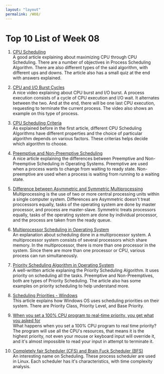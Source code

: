 ```yaml
---
layout: "layout"
permalink: /W08/
---
```


# Top 10 List of Week 08

1. [CPU Scheduling](https://www.geeksforgeeks.org/cpu-scheduling-in-operating-systems/)<br>
A good article explaining about maximizing CPU through CPU Scheduling. There are a number of objectives in Process Scheduling Algorithm. There are also different types of the said algorithm, with different ups and downs. The article also has a small quiz at the end with answers explained.

2. [CPU and I/O Burst Cycles](https://www.youtube.com/watch?v=pVzb3TUcDLo)<br>
A nice video explaining about CPU burst and I/O burst. A process execution consists of a cycle of CPU execution and I/O wait. It alternates between the two. And at the end, there will be one last CPU execution, requesting to terminate the current process. The video also shows an example on this type of process.

3. [CPU Scheduling Criteria](https://www.geeksforgeeks.org/cpu-scheduling-criteria/)<br>
As explained before in the first article, different CPU Scheduling Algorithms have different properties and the choice of particular algorithm depends on various factors. These criterias helps decide which algorithm to choose.

4. [Preemptive and Non-Preemptive Scheduling](https://www.geeksforgeeks.org/preemptive-and-non-preemptive-scheduling/)<br>
A nice article explaining the differences between Preemptive and Non-Preemptive Scheduling in Operating Systems. Preemptive are used when a process wants to change from waiting to ready state. Non-preemptive are used when a process is waiting from running to a waiting state.

5. [Difference between Asymmetric and Symmetric Multiprocessing](https://www.geeksforgeeks.org/difference-between-asymmetric-and-symmetric-multiprocessing/)<br>
Multiprocessing is the use of two or more central processing units within a single computer system. Differences are Asymmetric doesn't treat proccessors equally, tasks of the operating system are done by master processor, and process are master-slave. Symmetric treats processors equally, tasks of the operating system are done by individual processor, and the process are taken from the ready queue.

6. [Multiprocessor Scheduling in Operating System](https://www.includehelp.com/operating-systems/multiprocessor-scheduling-in-operating-system.aspx)<br>
An explanation about scheduling done in a multiprocessor system. A multiprocessor system consists of several processors which share memory. In the multiprocessor, there is more than one processor in the system. Since there are more than one processor or CPU, various process can run simultaneously.

7. [Priority Scheduling Algorithm in Operating System](https://www.guru99.com/priority-scheduling-program.html)<br>
A well-written article explaning the Priority Scheduling Algorithm. It uses priority on scheduling all the tasks. Preemptive and Non-Preemptives, both are types of Priority Scheduling. The article also has some examples on priority scheduling to help understand more.

8. [Scheduling Priorities - Windows](https://docs.microsoft.com/en-us/windows/win32/procthread/scheduling-priorities)<br>
This article explains how Windows OS uses scheduling priorities on their system. There are Priority Class, Priority Level, and Base Priority.

9. [When you set a 100% CPU program to real-time priority, you get what you asked for](https://devblogs.microsoft.com/oldnewthing/20100610-00/?p=13753)<br>
What happens when you set a 100% CPU program to real time priority? The program will use all the CPU's resources, that means it is the highest priority, not even your mouse or keyboard input will override it, and it's almost impossible to read your input in attempt to terminate it.

10. [Completely fair Scheduler (CFS) and Brain Fuck Scheduler (BFS)](https://www.geeksforgeeks.org/completely-fair-scheduler-cfs-and-brain-fuck-scheduler-bfs/)<br>
An interesting name on Scheduling. These process scheduler are used in Linux. Each scheduler has it's characteristics, with time complexity analysis.
